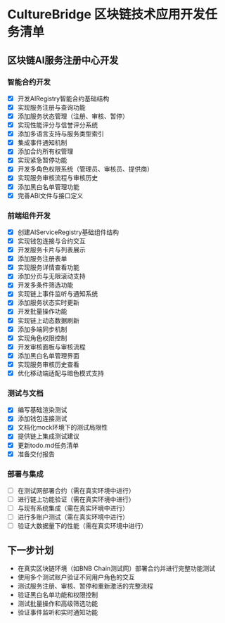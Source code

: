 # CultureBridge 区块链技术应用开发任务清单

## 区块链AI服务注册中心开发

### 智能合约开发
- [x] 开发AIRegistry智能合约基础结构
- [x] 实现服务注册与查询功能
- [x] 添加服务状态管理（注册、审核、暂停）
- [x] 实现性能评分与信誉评分系统
- [x] 添加多语言支持与服务类型索引
- [x] 集成事件通知机制
- [x] 添加合约所有权管理
- [x] 实现紧急暂停功能
- [x] 开发多角色权限系统（管理员、审核员、提供商）
- [x] 实现服务审核流程与审核历史
- [x] 添加黑白名单管理功能
- [x] 完善ABI文件与接口定义

### 前端组件开发
- [x] 创建AIServiceRegistry基础组件结构
- [x] 实现钱包连接与合约交互
- [x] 开发服务卡片与列表展示
- [x] 添加服务注册表单
- [x] 实现服务详情查看功能
- [x] 添加分页与无限滚动支持
- [x] 开发多条件筛选功能
- [x] 实现链上事件监听与通知系统
- [x] 添加服务状态实时更新
- [x] 开发批量操作功能
- [x] 实现链上动态数据刷新
- [x] 添加多端同步机制
- [x] 实现角色权限控制
- [x] 开发审核面板与审核流程
- [x] 添加黑白名单管理界面
- [x] 实现服务审核历史查看
- [x] 优化移动端适配与暗色模式支持

### 测试与文档
- [x] 编写基础渲染测试
- [x] 添加钱包连接测试
- [x] 文档化mock环境下的测试局限性
- [x] 提供链上集成测试建议
- [x] 更新todo.md任务清单
- [x] 准备交付报告

### 部署与集成
- [ ] 在测试网部署合约（需在真实环境中进行）
- [ ] 进行链上功能验证（需在真实环境中进行）
- [ ] 与现有系统集成（需在真实环境中进行）
- [ ] 进行多账户测试（需在真实环境中进行）
- [ ] 验证大数据量下的性能（需在真实环境中进行）

## 下一步计划
- 在真实区块链环境（如BNB Chain测试网）部署合约并进行完整功能测试
- 使用多个测试账户验证不同用户角色的交互
- 测试服务注册、审核、暂停和重新激活的完整流程
- 验证黑白名单功能和权限控制
- 测试批量操作和高级筛选功能
- 验证事件监听和实时通知功能
